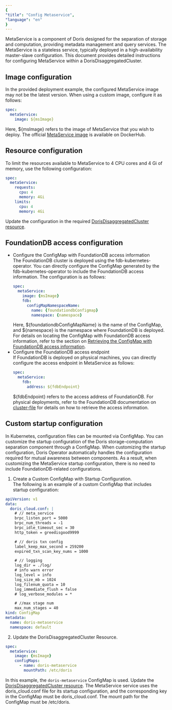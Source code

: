 ```yaml
---
{
"title": "Config Metaservice",
"language": "en"
}
---
```


<!-- 
Licensed to the Apache Software Foundation (ASF) under one
or more contributor license agreements.  See the NOTICE file
distributed with this work for additional information
regarding copyright ownership.  The ASF licenses this file
to you under the Apache License, Version 2.0 (the
"License"); you may not use this file except in compliance
with the License.  You may obtain a copy of the License at

  http://www.apache.org/licenses/LICENSE-2.0

Unless required by applicable law or agreed to in writing,
software distributed under the License is distributed on an
"AS IS" BASIS, WITHOUT WARRANTIES OR CONDITIONS OF ANY
KIND, either express or implied.  See the License for the
specific language governing permissions and limitations
under the License.
-->

MetaService is a component of Doris designed for the separation of storage and computation, providing metadata management and query services. The MetaService is a stateless service, typically deployed in a high-availability master-slave configuration. This document provides detailed instructions for configuring MetaService within a DorisDisaggregatedCluster.

## Image configuration
In the provided deployment example, the configured MetaService image may not be the latest version. When using a custom image, configure it as follows:
```yaml
spec:
  metaService:
    image: ${msImage}
```
Here, ${msImage} refers to the image of MetaService that you wish to deploy. The official [MetaService image](https://hub.docker.com/repository/docker/selectdb/doris.ms-ubuntu/general) is available on DockerHub.

## Resource configuration
To limit the resources available to MetaService to 4 CPU cores and 4 Gi of memory, use the following configuration:
```yaml
spec:
  metaService:
    requests:
      cpu: 4
      memory: 4Gi
    limits:
      cpu: 4
      memory: 4Gi
```
Update the configuration in the required [DorisDisaggregatedCluster resource](install-quickstart.md#step-3-deploy-the-compute-storage-decoupled-cluster).

## FoundationDB access configuration
- Configure the ConfigMap with FoundationDB access information  
  The FoundationDB cluster is deployed using the fdb-kubernetes-operator. You can directly configure the ConfigMap generated by the fdb-kubernetes-operator to include the FoundationDB access information. The configuration is as follows:
  ```yaml
  spec:
    metaService:
      image: {msImage}
      fdb:
        configMapNamespaceName:
          name: {foundationdbConfigmap}
          namespace: {namespace}
  ```
  Here, ${foundationdbConfigMapName} is the name of the ConfigMap, and ${namespace} is the namespace where FoundationDB is deployed. For details on locating the ConfigMap with FoundationDB access information, refer to the section on [Retrieving the ConfigMap with FoundationDB access information](install-fdb.md#retrieve-the-configmap-containing-foundationdb-access-information).  
- Configure the FoundationDB access endpoint  
  If FoundationDB is deployed on physical machines, you can directly configure the access endpoint in MetaService as follows:
  ```yaml
  spec:
    metaService:
      fdb:
        address: ${fdbEndpoint}
  ```
  ${fdbEndpoint} refers to the access address of FoundationDB. For physical deployments, refer to the FoundationDB documentation on [cluster-file](https://apple.github.io/foundationdb/administration.html#foundationdb-cluster-file) for details on how to retrieve the access information.
  
## Custom startup configuration
In Kubernetes, configuration files can be mounted via ConfigMap. You can customize the startup configuration of the Doris storage-computation separation component through a ConfigMap. When customizing the startup configuration, Doris Operator automatically handles the configuration required for mutual awareness between components. As a result, when customizing the MetaService startup configuration, there is no need to include FoundationDB-related configurations.

1. Create a Custom ConfigMap with Startup Configuration.  
  The following is an example of a custom ConfigMap that includes startup configuration:
  ```yaml
  apiVersion: v1
  data:
    doris_cloud.conf: |
      # // meta_service
      brpc_listen_port = 5000
      brpc_num_threads = -1
      brpc_idle_timeout_sec = 30
      http_token = greedisgood9999
  
      # // doris txn config
      label_keep_max_second = 259200
      expired_txn_scan_key_nums = 1000
  
      # // logging
      log_dir = ./log/
      # info warn error
      log_level = info
      log_size_mb = 1024
      log_filenum_quota = 10
      log_immediate_flush = false
      # log_verbose_modules = *
  
      # //max stage num
      max_num_stages = 40
  kind: ConfigMap
  metadata:
    name: doris-metaservice
    namespace: default
  ```
2. Update the DorisDisaggregatedCluster Resource.
  ```yaml
  spec:
    metaService:
      image: {msImage}
      configMaps:
        - name: doris-metaservice
          mountPath: /etc/doris
  ```
  In this example, the `doris-metaservice` ConfigMap is used. Update the [DorisDisaggregatedCluster resource](install-quickstart.md#step-3-deploy-the-compute-storage-decoupled-cluster). The MetaService service uses the doris_cloud.conf file for its startup configuration, and the corresponding key in the ConfigMap must be doris_cloud.conf. The mount path for the ConfigMap must be /etc/doris.
